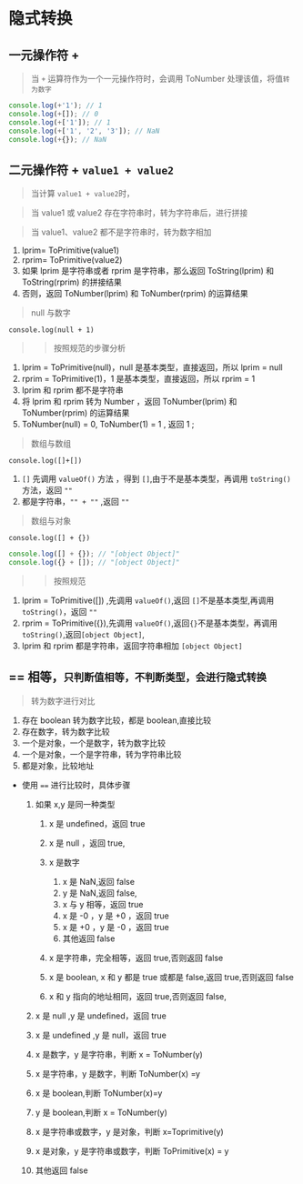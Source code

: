 # 隐式转换

## 一元操作符 +

> 当 `+` 运算符作为一个一元操作符时，会调用 ToNumber 处理该值，将值`转为数字`

```js
console.log(+'1'); // 1
console.log(+[]); // 0
console.log(+['1']); // 1
console.log(+['1', '2', '3']); // NaN
console.log(+{}); // NaN
```

## 二元操作符 + `value1 + value2`

> 当计算 `value1 + value2`时，

> 当 value1 或 value2 存在字符串时，转为字符串后，进行拼接

> 当 value1、value2 都不是字符串时，转为数字相加

1.  lprim= ToPrimitive(value1)
2.  rprim= ToPrimitive(value2)
3.  如果 lprim 是字符串或者 rprim 是字符串，那么返回 ToString(lprim) 和 ToString(rprim) 的拼接结果
4.  否则，返回 ToNumber(lprim) 和 ToNumber(rprim) 的运算结果

> null 与数字

`console.log(null + 1)`

> > 按照规范的步骤分析

1.  lprim = ToPrimitive(null)，null 是基本类型，直接返回，所以 lprim = null
2.  rprim = ToPrimitive(1)，1 是基本类型，直接返回，所以 rprim = 1
3.  lprim 和 rprim 都不是字符串
4.  将 lprim 和 rprim 转为 Number ，返回 ToNumber(lprim) 和 ToNumber(rprim) 的运算结果
5.  ToNumber(null) = 0, ToNumber(1) = 1 , 返回 1 ;

> 数组与数组

`console.log([]+[])`

1.  `[]` 先调用 `valueOf()` 方法 ，得到 `[]`,由于不是基本类型，再调用 `toString()`方法，返回 `""`
2.  都是字符串，`"" + ""` ,返回 `""`

> 数组与对象

`console.log([] + {})`

```js
console.log([] + {}); // "[object Object]"
console.log({} + []); // "[object Object]"
```

> > 按照规范

1.  lprim = ToPrimitive([]) ,先调用 `valueOf()`,返回 `[]`不是基本类型,再调用 `toString()`，返回 `""`
2.  rprim = ToPrimitive({}),先调用 `valueOf()`,返回`{}`不是基本类型，再调用`toString()`,返回`[object Object]`,
3.  lprim 和 rprim 都是字符串，返回字符串相加 `[object Object]`

## == 相等，`只判断值相等，不判断类型，会进行隐式转换`

> 转为数字进行对比

1. 存在 boolean 转为数字比较，都是 boolean,直接比较
2. 存在数字，转为数字比较
3. 一个是对象，一个是数字，转为数字比较
4. 一个是对象，一个是字符串，转为字符串比较
5. 都是对象，比较地址

- 使用 `==` 进行比较时，具体步骤

  1.  如果 x,y 是同一种类型

      1. x 是 undefined，返回 true
      2. x 是 null ，返回 true,
      3. x 是数字

         1. x 是 NaN,返回 false
         2. y 是 NaN,返回 false,
         3. x 与 y 相等，返回 true
         4. x 是 -0 ，y 是 +0 ，返回 true
         5. x 是 +0 ，y 是 -0 ，返回 true
         6. 其他返回 false

      4. x 是字符串，完全相等，返回 true,否则返回 false
      5. x 是 boolean, x 和 y 都是 true 或都是 false,返回 true,否则返回 false
      6. x 和 y 指向的地址相同，返回 true,否则返回 false,

  2.  x 是 null ,y 是 undefined，返回 true
  3.  x 是 undefined ,y 是 null，返回 true
  4.  x 是数字，y 是字符串，判断 x = ToNumber(y)
  5.  x 是字符串，y 是数字，判断 ToNumber(x) =y
  6.  x 是 boolean,判断 ToNumber(x)=y
  7.  y 是 boolean,判断 x = ToNumber(y)
  8.  x 是字符串或数字，y 是对象，判断 x=Toprimitive(y)
  9.  x 是对象，y 是字符串或数字，判断 ToPrimitive(x) = y
  10. 其他返回 false
